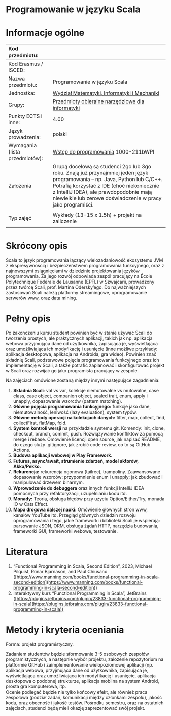 # Programowanie w języku Scala

# Informacje ogólne

| Kod przedmiotu: |  |
| :---- | :---- |
| Kod Erasmus / ISCED: |  |
| Nazwa przedmiotu: | Programowanie w języku Scala |
| Jednostka: | [Wydział Matematyki, Informatyki i Mechaniki](https://usosweb.uw.edu.pl/kontroler.php?_action=katalog2/jednostki/pokazJednostke&kod=10000000) |
| Grupy: | [Przedmioty obieralne narzędziowe dla informatyki](https://usosweb.uw.edu.pl/kontroler.php?_action=katalog2/przedmioty/szukajPrzedmiotu&method=faculty_groups&jed_org_kod=10000000&grupaKod=1000-OBIER-N) |
| Punkty ECTS i inne: | 4.00 |
| Język prowadzenia: | polski |
| Wymagania (lista przedmiotów): | [Wstęp do programowania](https://usosweb.uw.edu.pl/kontroler.php?_action=katalog2/przedmioty/pokazPrzedmiot&prz_kod=1000-211bWPI) 1000-211bWPI |
| Założenia | Grupą docelową są studenci 2go lub 3go roku. Znają już przynajmniej jeden język programowania – np. Java, Python lub C/C++. Potrafią korzystać z IDE (choć niekoniecznie z IntelliJ IDEA), ale prawdopodobnie mają niewielkie lub zerowe doświadczenie w pracy jako programiści.  |
|  |  |
| Typ zajęć | Wykłady (13-15 x 1.5h) \+ projekt na zaliczenie |
|  |  |

# Skrócony opis

Scala to język programowania łączący wielozadaniowość ekosystemu JVM z ekspresywnością i bezpieczeństwem programowania funkcyjnego, oraz z najnowszymi osiągnięciami w dziedzinie projektowania języków programowania. Za jego rozwój  odpowiada zespół pracujący na École Polytechnique Fédérale de Lausanne (EPFL) w Szwajcarii, prowadzony przez twórcę Scali, prof. Martina Odersky’ego. Do najważniejszych zastosowań Scali należą platformy streamingowe, oprogramowanie serwerów www, oraz data mining.

# Pełny opis

Po zakończeniu kursu student powinien być w stanie używać Scali do tworzenia prostych, ale praktycznych aplikacji, takich jak np. aplikacja webowa przyjmująca dane od użytkownika, zapisująca je, wyświetlająca oraz umożliwiająca ich modyfikację i usunięcie (inne możliwe przykłady: aplikacja desktopowa, aplikacja na Androida, gra wideo). Powinien znać składnię Scali, podstawowe pojęcia programowania funkcyjnego oraz ich implementację w Scali, a także potrafić zaplanować i skonfigurować projekt w Scali oraz rozwijać go jako programista pracujący w zespole.

Na zajęciach omówione zostaną między innymi następujące zagadnienia:

1. **Składnia Scali**: val vs var, kolekcje niemutowalne vs mutowalne, case class, case object, companion object, sealed trait, enum, apply i unapply, dopasowanie wzorców (pattern matching).  
2. **Główne pojęcia programowania funkcyjnego:** funkcje jako dane, niemutowalność, leniwość (lazy evaluation), system typów.   
3. **Główne metody operacji na kolekcjach danych:** filter, map, collect, find, collectFirst, flatMap, fold.  
4. **System kontroli wersji** na przykładzie systemu git. Komendy: init, clone, checkout, branch, commit, push. Rozwiązywanie konfliktów za pomocą merge i rebase. Omówienie licencji open source, jak napisać README, do czego służy .gitignore, jak zrobić code review, co to są GitHub Actions.  
5. **Budowa aplikacji webowej w Play Framework.**   
6. **Futures, async/await, strumienie zdarzeń, model aktorów, Akka/Pekko.**   
7. **Rekurencja:** rekurencja ogonowa (tailrec), trampoliny. Zaawansowane dopasowanie wzorców: przypomnienie enum i unapply; jak zbudować i manipulować drzewem binarnym.   
8. **Wprowadzenie do debuggera** oraz innych funkcji IntelliJ IDEA pomocnych przy refaktoryzacji, uzupełnianiu kodu itd.  
9. **Monady:**  Teoria, obsługa błędów przy użyciu Option/Either/Try, monada IO w Cats Effect.  
10. **Mapa drogowa dalszej nauki:** Omówienie głównych stron www, kanałów YouTube itd. Przegląd głównych dziedzin rozwoju oprogramowania i tego, jakie frameworki i biblioteki Scali je wspierają: parsowanie JSON, ORM, obsługa żądań HTTP, narzędzia budowania, frameworki GUI, frameworki webowe, testowanie.

# Literatura

1. “Functional Programming in Scala, Second Edition”, 2023, Michael Pilquist, Rúnar Bjarnason, and Paul Chiusano ([https://www.manning.com/books/functional-programming-in-scala-second-edition](https://www.manning.com/books/functional-programming-in-scala-second-edition))  
2. Interaktywny kurs “Functional Programming in Scala”, JetBrains ([https://plugins.jetbrains.com/plugin/23833-functional-programming-in-scala](https://plugins.jetbrains.com/plugin/23833-functional-programming-in-scala))

# Metody i kryteria oceniania

Forma: projekt programistyczny.

Zadaniem studentów będzie sformowanie 3-5 osobowych zespołów programistycznych, a następnie wybór projektu, założenie repozytorium na platformie GitHub i zaimplementowanie wielopoziomowej aplikacji (np. aplikacja webowa, przyjmująca dane od użytkownika, zapisująca je, wyświetlająca oraz umożliwiająca ich modyfikację i usunięcie, aplikacja desktopowa o podobnej strukturze, aplikacja mobilna na system Android, prosta gra komputerowa, itp.   
Ocenie podlegać będzie nie tylko końcowy efekt, ale również praca zespołowa (podział zadań, komunikacji między członkami zespołu), jakość kodu, oraz obecność i jakość testów. Pośrodku semestru, oraz na ostatnich zajęciach, studenci będą mieli okazję zaprezentować swój projekt.

